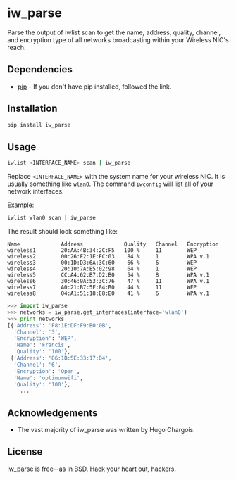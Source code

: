 iw_parse
========

Parse the output of iwlist scan to get the name, address, quality, channel, and encryption type of all networks broadcasting within your Wireless NIC's reach.

Dependencies
------------

* [pip](http://www.pip-installer.org/en/latest/installing.html "pip installation guide") - If you don't have pip installed, followed the link.


Installation
------------

```bash
pip install iw_parse
```

Usage
-----

```bash
iwlist <INTERFACE_NAME> scan | iw_parse
```

Replace `<INTERFACE_NAME>` with the system name for your wireless NIC. It is usually something like `wlan0`. The command `iwconfig` will list all of your network interfaces.

Example:

```bash
iwlist wlan0 scan | iw_parse
```

The result should look something like:

```
Name             Address             Quality   Channel   Encryption
wireless1        20:AA:4B:34:2C:F5   100 %     11        WEP
wireless2        00:26:F2:1E:FC:03    84 %     1         WPA v.1
wireless3        00:1D:D3:6A:3C:60    66 %     6         WEP
wireless4        20:10:7A:E5:02:98    64 %     1         WEP
wireless5        CC:A4:62:B7:D2:B0    54 %     8         WPA v.1
wireless6        30:46:9A:53:3C:76    47 %     11        WPA v.1
wireless7        A0:21:B7:5F:84:B0    44 %     11        WEP
wireless8        04:A1:51:18:E8:E0    41 %     6         WPA v.1
```

```python
>>> import iw_parse
>>> networks = iw_parse.get_interfaces(interface='wlan0')
>>> print networks
[{'Address': 'F8:1E:DF:F9:B0:0B',
  'Channel': '3',
  'Encryption': 'WEP',
  'Name': 'Francis',
  'Quality': '100'},
 {'Address': '86:1B:5E:33:17:D4',
  'Channel': '6',
  'Encryption': 'Open',
  'Name': 'optimumwifi',
  'Quality': '100'},
    ...
```

Acknowledgements
----------------

* The vast majority of iw_parse was written by Hugo Chargois.

License
-------

iw_parse is free--as in BSD. Hack your heart out, hackers.
